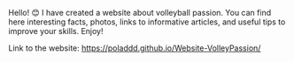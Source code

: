 

Hello! 😊 I have created a website about volleyball passion. You can find here interesting facts, photos, links to informative articles, and useful tips to improve your skills. Enjoy!

Link to the website:  https://poladdd.github.io/Website-VolleyPassion/

